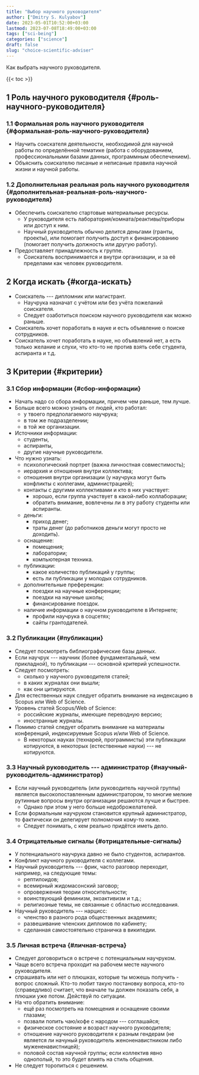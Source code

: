 ```yaml
---
title: "Выбор научного руководителя"
author: ["Dmitry S. Kulyabov"]
date: 2023-05-01T10:52:00+03:00
lastmod: 2023-07-08T18:49:00+03:00
tags: ["sci-being"]
categories: ["science"]
draft: false
slug: "choice-scientific-adviser"
---
```


Как выбрать научного руководителя.

<!--more-->

{{< toc >}}


## <span class="section-num">1</span> Роль научного руководителя {#роль-научного-руководителя}


### <span class="section-num">1.1</span> Формальная роль научного руководителя {#формальная-роль-научного-руководителя}

-   Научить соискателя деятельности, необходимой для научной работы по определённой тематике (работа с оборудованием, профессиональными базами данных, программным обеспечением).
-   Объяснить соискателю писаные и неписаные правила научной жизни и научной работы.


### <span class="section-num">1.2</span> Дополнительная реальная роль научного руководителя {#дополнительная-реальная-роль-научного-руководителя}

-   Обеспечить соискателю стартовые материальные ресурсы.
    -   У руководителя есть лаборатория/комната/реактивы/приборы или доступ к ним.
    -   Научный руководитель обычно делится деньгами (гранты, проекты), или помогает получить доступ к финансированию (помогает получить должность или другую работу).
-   Предоставляет принадлежность к группе.
    -   Соискатель воспринимается и внутри организации, и за её пределами как человек руководителя.


## <span class="section-num">2</span> Когда искать {#когда-искать}

-   Соискатель --- дипломник или магистрант.
    -   Научрука назначат с учётом или без учёта пожеланий соискателя.
    -   Следует озаботиться поиском научного руководителя как можно раньше.
-   Соискатель хочет поработать в науке и есть объявление о поиске сотрудников.
-   Соискатель хочет поработать в науке, но объявлений нет, а есть только желание и слухи, что кто-то не против взять себе студента, аспиранта и т.д.


## <span class="section-num">3</span> Критерии {#критерии}


### <span class="section-num">3.1</span> Сбор информации {#сбор-информации}

-   Начать надо со сбора информации, причем чем раньше, тем лучше.
-   Больше всего можно узнать от людей, кто работал:
    -   у твоего предполагаемого научрука;
    -   в том же подразделении;
    -   в той же организации.
-   Источники информации:
    -   студенты,
    -   аспиранты,
    -   другие научные руководители.
-   Что нужно узнать:
    -   психологический портрет (важна личностная совместимость);
    -   иерархия и отношения внутри коллектива;
    -   отношения внутри организации (у научрука могут быть конфликты с коллегами, администрацией);
    -   контакты с другими коллективами и кто в них участвует:
        -   хорошо, если группа участвует в какой-либо коллаборации;
        -   обратить внимание, вовлечены ли в эту работу студенты или аспиранты.
    -   деньги:
        -   приход денег;
        -   траты денег (до работников деньги могут просто не доходить).
    -   оснащение:
        -   помещения;
        -   лаборатории;
        -   компьютерная техника.
    -   публикации:
        -   какое количество публикаций у группы;
        -   есть ли публикации у молодых сотрудников.
    -   дополнительные преференции:
        -   поездки на научные конференции;
        -   поездки на научные школы;
        -   финансирование поездок.
    -   наличие информации о научном руководителе в Интернете;
        -   профили научрука в соцсетях;
        -   сайты грантодателей.


### <span class="section-num">3.2</span> Публикации {#публикации}

-   Следует посмотреть библиографические базы данных.
-   Если научрук --- научник (более фундаментальный, чем прикладной), то публикации --- основной критерий успешности.
-   Следует посмотреть:
    -   сколько у научного руководителя статей;
    -   в каких журналах они вышли;
    -   как они цитируются.
-   Для естественных наук следует обратить внимание на индексацию в Scopus или Web of Science.
-   Уровень статей Scopus/Web of Science:
    -   российские журналы, имеющие переводную версию;
    -   иностранные журналы.
-   Помимо статей следует обратить внимание на материалы конференций, индексируемые Scopus и/или Web of Science.
    -   В некоторых науках (технарей, программисты) эти публикации котируются, в некоторых (естественные науки) --- не котируются.


### <span class="section-num">3.3</span> Научный руководитель --- администратор {#научный-руководитель-администратор}

-   Если научный руководитель (или руководитель научной группы) является высокопоставленным администратором, то многие мелкие рутинные вопросы внутри организации решаются лучше и быстрее.
    -   Однако при этом у него больше недоброжелателей.
-   Если формальным научруком становится крупный администратор, то фактически он делегирует полномочия кому-то ниже.
    -   Следует понимать, с кем реально придётся иметь дело.


### <span class="section-num">3.4</span> Отрицательные сигналы {#отрицательные-сигналы}

-   У потенциального научрука давно не было студентов, аспирантов.
-   Конфликт научного руководителя с коллегами.
-   Научный руководитель --- фрик, часто разговор переходит, например, на следующие темы:
    -   рептилоидов;
    -   всемирный жидомасонский заговор;
    -   опровержения теории относительности;
    -   воинствующий феминизм, экоактивизм и т.д.;
    -   религиозные темы, не связанные с областью исследования.
-   Научный руководитель --- нарцисс:
    -   членство в разного рода общественных академиях;
    -   развешивание членских дипломов по кабинету;
    -   сделанная самостоятельно страничка в википедии.


### <span class="section-num">3.5</span> Личная встреча {#личная-встреча}

-   Следует договориться о встрече с потенциальным научруком.
-   Чаще всего встреча проходит на рабочем месте научного руководителя.
-   спрашивать или нет о плюшках, которые ты можешь получить - вопрос сложный. Кто-то любит такую постановку вопроса, кто-то (справедливо) считает, что вначале ты должен показать себя, а плюшки уже потом. Действуй по ситуации.
-   На что обратить внимание:
    -   ещё раз посмотреть на помещения и оснащение своими глазами;
    -   позвали попить чаю/кофе с народом --- соглашайся;
    -   физическое состояние и возраст научного руководителя;
    -   отношение научного руководителя к разным гендерам (не является ли начуный руководитель женоненавистником либо мужененавистницей);
    -   половой состав научной группы; если коллектив явно однополый, то это будет влиять на стиль общения.
-   Не следует торопиться с решением.
